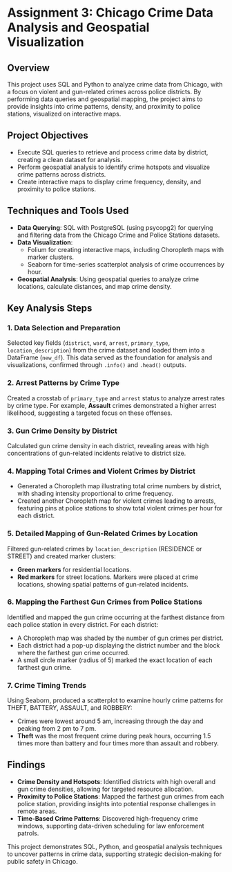 # Assignment 3: Chicago Crime Data Analysis and Geospatial Visualization

## Overview
This project uses SQL and Python to analyze crime data from Chicago, with a focus on violent and gun-related crimes across police districts. By performing data queries and geospatial mapping, the project aims to provide insights into crime patterns, density, and proximity to police stations, visualized on interactive maps.

## Project Objectives
- Execute SQL queries to retrieve and process crime data by district, creating a clean dataset for analysis.
- Perform geospatial analysis to identify crime hotspots and visualize crime patterns across districts.
- Create interactive maps to display crime frequency, density, and proximity to police stations.

## Techniques and Tools Used
- **Data Querying**: SQL with PostgreSQL (using psycopg2) for querying and filtering data from the Chicago Crime and Police Stations datasets.
- **Data Visualization**: 
  - Folium for creating interactive maps, including Choropleth maps with marker clusters.
  - Seaborn for time-series scatterplot analysis of crime occurrences by hour.
- **Geospatial Analysis**: Using geospatial queries to analyze crime locations, calculate distances, and map crime density.

## Key Analysis Steps

### 1. Data Selection and Preparation
Selected key fields (`district`, `ward`, `arrest`, `primary_type`, `location_description`) from the crime dataset and loaded them into a DataFrame (`new_df`). This data served as the foundation for analysis and visualizations, confirmed through `.info()` and `.head()` outputs.

### 2. Arrest Patterns by Crime Type
Created a crosstab of `primary_type` and `arrest` status to analyze arrest rates by crime type. For example, **Assault** crimes demonstrated a higher arrest likelihood, suggesting a targeted focus on these offenses.

### 3. Gun Crime Density by District
Calculated gun crime density in each district, revealing areas with high concentrations of gun-related incidents relative to district size.

### 4. Mapping Total Crimes and Violent Crimes by District
- Generated a Choropleth map illustrating total crime numbers by district, with shading intensity proportional to crime frequency.
- Created another Choropleth map for violent crimes leading to arrests, featuring pins at police stations to show total violent crimes per hour for each district.

### 5. Detailed Mapping of Gun-Related Crimes by Location
Filtered gun-related crimes by `location_description` (RESIDENCE or STREET) and created marker clusters:
  - **Green markers** for residential locations.
  - **Red markers** for street locations.
Markers were placed at crime locations, showing spatial patterns of gun-related incidents.

### 6. Mapping the Farthest Gun Crimes from Police Stations
Identified and mapped the gun crime occurring at the farthest distance from each police station in every district. For each district:
- A Choropleth map was shaded by the number of gun crimes per district.
- Each district had a pop-up displaying the district number and the block where the farthest gun crime occurred.
- A small circle marker (radius of 5) marked the exact location of each farthest gun crime.

### 7. Crime Timing Trends
Using Seaborn, produced a scatterplot to examine hourly crime patterns for THEFT, BATTERY, ASSAULT, and ROBBERY:
- Crimes were lowest around 5 am, increasing through the day and peaking from 2 pm to 7 pm.
- **Theft** was the most frequent crime during peak hours, occurring 1.5 times more than battery and four times more than assault and robbery.

## Findings
- **Crime Density and Hotspots**: Identified districts with high overall and gun crime densities, allowing for targeted resource allocation.
- **Proximity to Police Stations**: Mapped the farthest gun crimes from each police station, providing insights into potential response challenges in remote areas.
- **Time-Based Crime Patterns**: Discovered high-frequency crime windows, supporting data-driven scheduling for law enforcement patrols.

This project demonstrates SQL, Python, and geospatial analysis techniques to uncover patterns in crime data, supporting strategic decision-making for public safety in Chicago.
